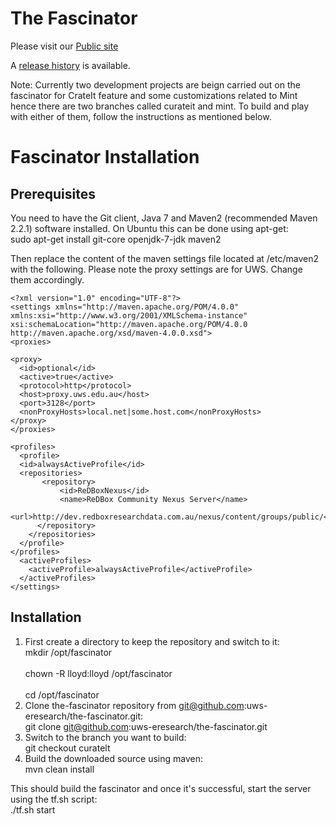 The Fascinator
==============

Please visit our [Public site](https://sites.google.com/site/fascinatorhome/)

A [release history](release-history.md) is available.

Note: Currently two development projects are beign carried out on the fascinator for CrateIt feature and some customizations related to Mint hence there are two branches called curateit and mint. To build and play with either of them, follow the instructions as mentioned below.

Fascinator Installation
=======================

Prerequisites
-------------

  You need to have the Git client, Java 7 and Maven2 (recommended Maven 2.2.1) software installed. On Ubuntu this can be done using apt-get:<br>
  sudo apt-get install git-core openjdk-7-jdk maven2</br>
  
  Then replace the content of the maven settings file located at /etc/maven2 with the following. Please note the proxy settings are for UWS. Change them accordingly.
  
    <?xml version="1.0" encoding="UTF-8"?>
    <settings xmlns="http://maven.apache.org/POM/4.0.0"
    xmlns:xsi="http://www.w3.org/2001/XMLSchema-instance"
    xsi:schemaLocation="http://maven.apache.org/POM/4.0.0 http://maven.apache.org/xsd/maven-4.0.0.xsd">
    <proxies>

    <proxy>
      <id>optional</id>
      <active>true</active>
      <protocol>http</protocol>
      <host>proxy.uws.edu.au</host>
      <port>3128</port>
      <nonProxyHosts>local.net|some.host.com</nonProxyHosts>
    </proxy>
    </proxies>

    <profiles>
      <profile>
      <id>alwaysActiveProfile</id>
      <repositories>
	       <repository>
		       <id>ReDBoxNexus</id>
		       <name>ReDBox Community Nexus Server</name>
		       <url>http://dev.redboxresearchdata.com.au/nexus/content/groups/public/</url>
	      </repository>
	    </repositories>
      </profile>
    </profiles>
      <activeProfiles>
        <activeProfile>alwaysActiveProfile</activeProfile>
      </activeProfiles>
    </settings>
  
Installation
------------

1. First create a directory to keep the repository and switch to it:<br>
   mkdir /opt/fascinator </br><br>
   chown -R lloyd:lloyd /opt/fascinator</br><br>
   cd /opt/fascinator</br>
2. Clone the-fascinator repository from git@github.com:uws-eresearch/the-fascinator.git:<br>
   git clone git@github.com:uws-eresearch/the-fascinator.git</br>
3. Switch to the branch you want to build:<br>
   git checkout curatelt</br>
4. Build the downloaded source using maven:<br>
   mvn clean install</br>
  
This should build the fascinator and once it's successful, start the server using the tf.sh script:<br>
  ./tf.sh start</br>
